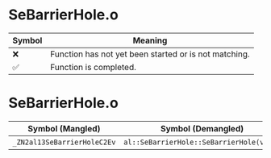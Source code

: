 # SeBarrierHole.o
| Symbol | Meaning 
| ------------- | ------------- 
| :x: | Function has not yet been started or is not matching. 
| :white_check_mark: | Function is completed. 


# SeBarrierHole.o
| Symbol (Mangled) | Symbol (Demangled) | Decompiled? |
| ------------- |  ------------- | ------------- |
| `_ZN2al13SeBarrierHoleC2Ev` | `al::SeBarrierHole::SeBarrierHole(void)` | :x: |
